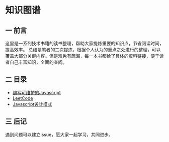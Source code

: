 知识图谱
===========

一 前言
-----------

这里是一系列技术书籍的读书整理，帮助大家提炼重要的知识点，节省阅读时间，提高效率。
总结是笔者的二次提炼，根据个人认为的重点之处进行的整理，可以覆盖大部分关键内容。但是难免有疏漏，每一本书都给了具体的资料链接，便于读者自己丰富知识，全面的查阅。

二 目录
------------

- [编写可维护的Javascript](/编写可维护的Javascript/index.md)
- [LeetCode](/LeetCode/index.md)
- [Javascript设计模式](/Javascript设计模式/index.md)

三 后记
-------------

遇到问题可以建立issue，愿大家一起学习，共同进步。
